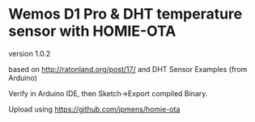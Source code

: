 # Wemos D1 Pro & DHT temperature sensor with HOMIE-OTA

version 1.0.2 

based on http://ratonland.org/post/17/ and DHT Sensor Examples (from Arduino)


Verify in Arduino IDE, then Sketch->Export compiled Binary.

Upload using https://github.com/jpmens/homie-ota
